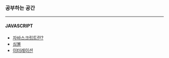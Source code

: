 ### 공부하는 공간

---

#### JAVASCRIPT

- [자바스크립트란?](https://github.com/yeonguk0201/study/blob/main/Front_End/JavaScript/JavaScript.md)
- [심볼](https://github.com/yeonguk0201/study/blob/main/Front_End/JavaScript/Symbol.md)
- [이터레이션](https://github.com/yeonguk0201/study/blob/main/Front_End/JavaScript/iteration.md)
